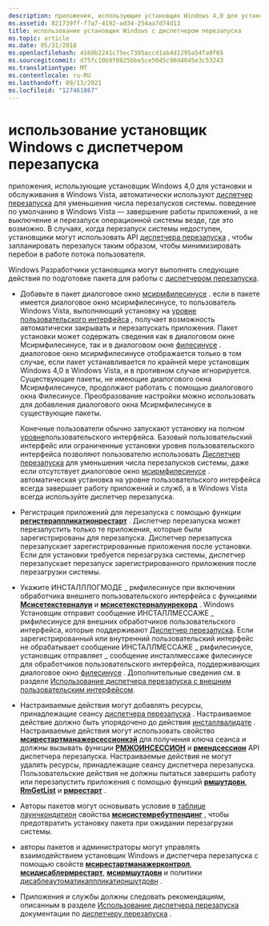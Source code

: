 ```yaml
---
description: приложения, использующие установщик Windows 4,0 для установки и обслуживания в Windows Vista, автоматически используют диспетчер перезапуска для уменьшения числа перезапусков системы.
ms.assetid: 821739ff-f7a7-4192-ad34-254aa7d74d13
title: использование установщик Windows с диспетчером перезапуска
ms.topic: article
ms.date: 05/31/2018
ms.openlocfilehash: 4160b2241c75ec7305accd1ab4d1295a54fa9f65
ms.sourcegitcommit: d75fc10b9f0825bbe5ce5045c90d4045e3c53243
ms.translationtype: MT
ms.contentlocale: ru-RU
ms.lasthandoff: 09/13/2021
ms.locfileid: "127461867"
---
```

# <a name="using-windows-installer-with-restart-manager"></a>использование установщик Windows с диспетчером перезапуска

приложения, использующие установщик Windows 4,0 для установки и обслуживания в Windows Vista, автоматически используют [диспетчер перезапуска](../rstmgr/restart-manager-portal.md) для уменьшения числа перезапусков системы. поведение по умолчанию в Windows Vista — завершение работы приложений, а не выключение и перезапуск операционной системы везде, где это возможно. В случаях, когда перезапуск системы недоступен, установщики могут использовать API [диспетчера перезапуска](../rstmgr/restart-manager-portal.md) , чтобы запланировать перезапуск таким образом, чтобы минимизировать перебои в работе потока пользователя.

Windows Разработчики установщика могут выполнять следующие действия по подготовке пакета для работы с [диспетчером перезапуска](../rstmgr/restart-manager-portal.md).

-   Добавьте в пакет диалоговое окно [мсирмфилесинусе](msirmfilesinuse-dialog.md) . если в пакете имеется диалоговое окно мсирмфилесинусе, то пользователь Windows Vista, выполняющий установку на [уровне пользовательского интерфейса](user-interface-levels.md) , получает возможность автоматически закрывать и перезапускать приложения. Пакет установки может содержать сведения как в диалоговом окне Мсирмфилесинусе, так и в диалоговом окне [филесинусе](filesinuse-dialog.md) . диалоговое окно мсирмфилесинусе отображается только в том случае, если пакет устанавливается по крайней мере установщик Windows 4,0 в Windows Vista, и в противном случае игнорируется. Существующие пакеты, не имеющие диалогового окна Мсирмфилесинусе, продолжают работать с помощью диалогового окна Филесинусе. Преобразование настройки можно использовать для добавления диалогового окна Мсирмфилесинусе в существующие пакеты.

    Конечные пользователи обычно запускают установку на полном [уровне](user-interface-levels.md)пользовательского интерфейса. Базовый пользовательский интерфейс или ограниченные установки уровня пользовательского интерфейса позволяют пользователю использовать [Диспетчер перезапуска](../rstmgr/restart-manager-portal.md) для уменьшения числа перезапусков системы, даже если отсутствует диалоговое окно [мсирмфилесинусе](msirmfilesinuse-dialog.md) . автоматическая установка на уровне пользовательского интерфейса всегда завершает работу приложений и служб, а в Windows Vista всегда используйте диспетчер перезапуска.

-   Регистрация приложений для перезапуска с помощью функции [**регистераппликатионрестарт**](/windows/win32/api/winbase/nf-winbase-registerapplicationrestart) . Диспетчер перезапуска может перезапустить только те приложения, которые были зарегистрированы для перезапуска. Диспетчер перезапуска перезапускает зарегистрированные приложения после установки. Если для установки требуется перезагрузка системы, диспетчер перезапускает перезапуск зарегистрированного приложения после перезагрузки системы.
-   Укажите ИНСТАЛЛЛОГМОДЕ \_ рмфилесинусе при включении обработчика внешнего пользовательского интерфейса с функциями [**Мсисетекстерналуи**](/windows/desktop/api/Msi/nf-msi-msisetexternaluia) и [**мсисетекстерналуирекорд**](/windows/desktop/api/Msi/nf-msi-msisetexternaluirecord) . Windows Установщик отправит сообщение ИНСТАЛЛМЕССАЖЕ \_ рмфилесинусе для внешних обработчиков пользовательского интерфейса, которые поддерживают [Диспетчер перезапуска](../rstmgr/restart-manager-portal.md). Если зарегистрированный или внутренний пользовательский интерфейс не обрабатывает сообщение ИНСТАЛЛМЕССАЖЕ \_ рмфилесинусе, установщик отправляет \_ сообщение инсталлмессаже филесинусе для обработчиков пользовательского интерфейса, поддерживающих диалоговое окно [филесинусе](filesinuse-dialog.md) . Дополнительные сведения см. в разделе [Использование диспетчера перезапуска с внешним пользовательским интерфейсом](using-restart-manager-with-an-external-ui-.md).
-   Настраиваемые действия могут добавлять ресурсы, принадлежащие сеансу [диспетчера перезапуска](../rstmgr/restart-manager-portal.md) . Настраиваемое действие должно быть упорядочено до действия [инсталлвалидате](installvalidate-action.md) . Настраиваемые действия могут использовать свойство [**мсирестартманажерсессионкэй**](msirestartmanagersessionkey.md) для получения ключа сеанса и должны вызывать функции [**РМЖОИНСЕССИОН**](/windows/win32/api/restartmanager/nf-restartmanager-rmjoinsession) и [**рмендсессион**](/windows/win32/api/restartmanager/nf-restartmanager-rmendsession) API диспетчера перезапуска. Настраиваемые действия не могут удалять ресурсы, принадлежащие сеансу диспетчера перезапуска. Пользовательские действия не должны пытаться завершить работу или перезапустить приложения с помощью функций [**рмшутдовн**](/windows/win32/api/restartmanager/nf-restartmanager-rmshutdown), [**RmGetList**](/windows/win32/api/restartmanager/nf-restartmanager-rmgetlist) и [**рмрестарт**](/windows/win32/api/restartmanager/nf-restartmanager-rmrestart) .
-   Авторы пакетов могут основывать условие в [таблице лаунчкондитион](launchcondition-table.md) свойства [**мсисистемребутпендинг**](msisystemrebootpending.md) , чтобы предотвратить установку пакета при ожидании перезагрузки системы.
-   авторы пакетов и администраторы могут управлять взаимодействием установщик Windows и диспетчера перезапуска с помощью свойств [**мсирестартманажерконтрол**](msirestartmanagercontrol.md), [**мсидисаблермрестарт**](msidisablermrestart.md), [**мсирмшутдовн**](msirmshutdown.md) и политики [дисаблеаутоматикаппликатионшутдовн](disableautomaticapplicationshutdown.md) .
-   Приложения и службы должны следовать рекомендациям, описанным в разделе [Использование диспетчера перезапуска](../rstmgr/using-restart-manager.md) документации по [диспетчеру перезапуска](../rstmgr/restart-manager-portal.md) .

 

 
